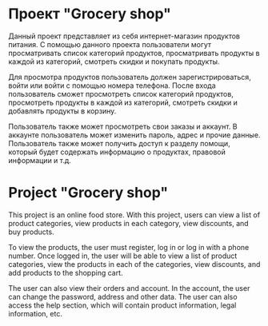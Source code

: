 # Проект "Grocery shop"

Данный проект представляет из себя интернет-магазин продуктов питания. С помощью данного проекта пользователи могут просматривать список категорий продуктов, просматривать продукты в каждой из категорий, смотреть скидки и покупать продукты. 

Для просмотра продуктов пользователь должен зарегистрироваться, войти или войти с помощью номера телефона. После входа пользователь сможет просмотреть список категорий продуктов, просмотреть продукты в каждой из категорий, смотреть скидки и добавлять продукты в корзину. 

Пользователь также может просмотреть свои заказы и аккаунт. В аккаунте пользователь может изменить пароль, адрес и прочие данные. Пользователь также может получить доступ к разделу помощи, который будет содержать информацию о продуктах, правовой информации и т.д.

# Project "Grocery shop"
This project is an online food store. With this project, users can view a list of product categories, view products in each category, view discounts, and buy products.

To view the products, the user must register, log in or log in with a phone number. Once logged in, the user will be able to view a list of product categories, view the products in each of the categories, view discounts, and add products to the shopping cart.

The user can also view their orders and account. In the account, the user can change the password, address and other data. The user can also access the help section, which will contain product information, legal information, etc.